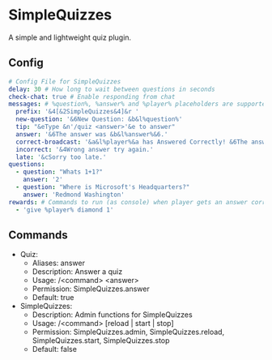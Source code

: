 # SimpleQuizzes
A simple and lightweight quiz plugin.
## Config
```yaml
# Config File for SimpleQuizzes
delay: 30 # How long to wait between questions in seconds
check-chat: true # Enable responding from chat
messages: # %question%, %answer% and %player% placeholders are supported here.
  prefix: '&4[&2SimpleQuizzes&4]&r '
  new-question: '&6New Question: &b&l%question%'
  tip: "&eType &n'/quiz <answer>'&e to answer"
  answer: '&6The answer was &b&l%answer%&6.'
  correct-broadcast: '&a&l%player%&a has Answered Correctly! &6The answer was &b&l%answer%&6.'
  incorrect: '&4Wrong answer try again.'
  late: '&cSorry too late.'
questions:
  - question: "Whats 1+1?"
    answer: '2'
  - question: "Where is Microsoft's Headquarters?"
    answer: 'Redmond Washington'
rewards: # Commands to run (as console) when player gets an answer correct
  - 'give %player% diamond 1'
```
## Commands
- Quiz:
  - Aliases: answer
  - Description: Answer a quiz
  - Usage: /\<command\> \<answer\>
  - Permission: SimpleQuizzes.answer
  - Default: true
- SimpleQuizzes:
  - Description: Admin functions for SimpleQuizzes
  - Usage: /\<command\> \[reload | start | stop\]
  - Permission: SimpleQuizzes.admin, SimpleQuizzes.reload, SimpleQuizzes.start, SimpleQuizzes.stop
  - Default: false
